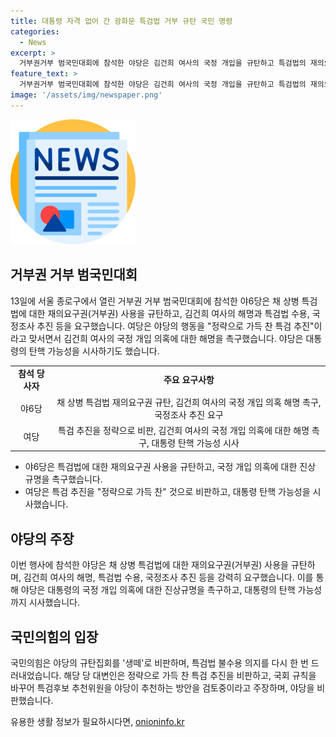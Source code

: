 ```yaml
---
title: 대통령 자격 없어 간 광화문 특검법 거부 규탄 국민 명령
categories:
  - News
excerpt: >
  거부권거부 범국민대회에 참석한 야당은 김건희 여사의 국정 개입을 규탄하고 특검법의 재의요구권 사용을 요구했다. 박찬대 민주당 대표는 블랙펄인베스트먼트 대표의 녹취록 공개와 관련된 의혹에 촉구하여, 국정농단을 주장했고, 황운하 조국혁신당 원내대표는 윤석열 대통령의 탄핵 가능성을 언급했다. 국민의힘은 야당의 규탄집회를 비판하며 특검법 불수용을 재확인했다. 150자 요약문을 작성하는 것이 필요합니다.
feature_text: >
  거부권거부 범국민대회에 참석한 야당은 김건희 여사의 국정 개입을 규탄하고 특검법의 재의요구권 사용을 요구했다. 박찬대 민주당 대표는 블랙펄인베스트먼트 대표의 녹취록 공개와 관련된 의혹에 촉구하여, 국정농단을 주장했고, 황운하 조국혁신당 원내대표는 윤석열 대통령의 탄핵 가능성을 언급했다. 국민의힘은 야당의 규탄집회를 비판하며 특검법 불수용을 재확인했다. 150자 요약문을 작성하는 것이 필요합니다.
image: '/assets/img/newspaper.png'
---
```


<p><img src="/assets/img/newspaper.png" alt="kimp 속보" /></p>

<h2 data-ke-size="size26">거부권 거부 범국민대회</h2>

<p data-ke-size="size16">13일에 서울 종로구에서 열린 거부권 거부 범국민대회에 참석한 야6당은 채 상병 특검법에 대한 재의요구권(거부권) 사용을 규탄하고, 김건희 여사의 해명과 특검법 수용, 국정조사 추진 등을 요구했습니다. 여당은 야당의 행동을 "정략으로 가득 찬 특검 추진"이라고 맞서면서 김건희 여사의 국정 개입 의혹에 대한 해명을 촉구했습니다. 야당은 대통령의 탄핵 가능성을 시사하기도 했습니다.</p>

<table>
  <tr>
    <td style="text-align: center; height: 17px;"><b>참석 당사자</b></td>
    <td style="text-align: center; height: 17px;"><b>주요 요구사항</b></td>
  </tr>
  <tr>
    <td style="text-align: center; height: 17px;">야6당</td>
    <td style="text-align: center; height: 17px;">채 상병 특검법 재의요구권 규탄, 김건희 여사의 국정 개입 의혹 해명 촉구, 국정조사 추진 요구</td>
  </tr>
  <tr>
    <td style="text-align: center; height: 17px;">여당</td>
    <td style="text-align: center; height: 17px;">특검 추진을 정략으로 비판, 김건희 여사의 국정 개입 의혹에 대한 해명 촉구, 대통령 탄핵 가능성 시사</td>
  </tr>
</table>

<ul>
  <li>야6당은 특검법에 대한 재의요구권 사용을 규탄하고, 국정 개입 의혹에 대한 진상 규명을 촉구했습니다.</li>
  <li>여당은 특검 추진을 "정략으로 가득 찬" 것으로 비판하고, 대통령 탄핵 가능성을 시사했습니다.</li>
</ul>

<h2 data-ke-size="size26">야당의 주장</h2>

<p data-ke-size="size16">이번 행사에 참석한 야당은 채 상병 특검법에 대한 재의요구권(거부권) 사용을 규탄하며, 김건희 여사의 해명, 특검법 수용, 국정조사 추진 등을 강력히 요구했습니다. 이를 통해 야당은 대통령의 국정 개입 의혹에 대한 진상규명을 촉구하고, 대통령의 탄핵 가능성까지 시사했습니다.</p>

<h2 data-ke-size="size26">국민의힘의 입장</h2>

<p data-ke-size="size16">국민의힘은 야당의 규탄집회를 '생떼'로 비판하며, 특검법 불수용 의지를 다시 한 번 드러내었습니다. 해당 당 대변인은 정략으로 가득 찬 특검 추진을 비판하고, 국회 규칙을 바꾸어 특검후보 추천위원을 야당이 추천하는 방안을 검토중이라고 주장하며, 야당을 비판했습니다.</p>
유용한 생활 정보가 필요하시다면, <a href="https://onioninfo.kr" rel="dofollow">onioninfo.kr</a>


